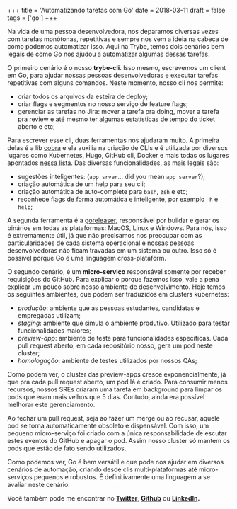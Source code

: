 +++
title = 'Automatizando tarefas com Go'
date = 2018-03-11
draft = false
tags = ['go']
+++

Na vida de uma pessoa desenvolvedora, nos deparamos diversas vezes com tarefas monótonas, repetitivas e sempre nos vem a ideia na cabeça de como podemos automatizar isso. Aqui na Trybe, temos dois cenários bem legais de como Go nos ajudou a automatizar algumas dessas tarefas.

O primeiro cenário é o nosso **trybe-cli**. Isso mesmo, escrevemos um client em Go, para ajudar nossas pessoas desenvolvedoras e executar tarefas repetitivas com alguns comandos. Neste momento, nosso cli nos permite:

- criar todos os arquivos da esteira de deploy;
- criar flags e segmentos no nosso serviço de feature flags;
- gerenciar as tarefas no Jira: mover a tarefa pra doing, mover a tarefa pra review e até mesmo ter algumas estatísticas de tempo do ticket aberto e etc;

Para escrever esse cli, duas ferramentas nos ajudaram muito. A primeira delas é a lib [cobra](https://github.com/spf13/cobra) e ela auxilia na criação de CLIs e é utilizada por diversos lugares como Kubernetes, Hugo, GitHub cli, Docker e mais todas os lugares apontados [nessa lista](https://github.com/spf13/cobra/blob/master/projects_using_cobra.md). Das diversas funcionalidades, as mais legais são:

- sugestões inteligentes: (`app srver`... did you mean `app server`?);
- criação automática de um help para seu cli;
- criação automática de auto-complete para `bash`, `zsh` e etc;
- reconhece flags de forma automática e inteligente, por exemplo `-h` e `--help`;

A segunda ferramenta é a [goreleaser](https://github.com/goreleaser/goreleaser), responsável por buildar e gerar os binários em todas as plataformas: MacOS, Linux e Windows. Para nós, isso é extremamente útil, já que não precisamos nos preocupar com as particularidades de cada sistema operacional e nossas pessoas desenvolvedoras não ficam travadas em um sistema ou outro. Isso só é possível porque Go é uma linguagem cross-plataform.

O segundo cenário, é um **micro-serviço** responsável somente por receber requisições do GitHub.  Para explicar o porque fazemos isso, vale a pena explicar um pouco sobre nosso ambiente de desenvolvimento. Hoje temos os seguintes ambientes, que podem ser traduzidos em clusters kubernetes:

- _produção_: ambiente que as pessoas estudantes, candidatas e empregadas utilizam;
- _staging_: ambiente que simula o ambiente produtivo. Utilizado para testar funcionalidades maiores;
- _preview-app_: ambiente de teste para funcionalidades especificas. Cada pull request aberto, em cada repositório nosso, gera um pod neste cluster;
- _homologação_: ambiente de testes utilizados por nossos QAs;

Como podem ver, o cluster das preview-apps cresce exponencialmente, já que pra cada pull request aberto, um pod lá é criado. Para consumir menos recursos, nossos SREs criaram uma tarefa em background para limpar os pods que eram mais velhos que 5 dias. Contudo, ainda era possível melhorar este gerenciamento.

Ao fechar um pull request, seja ao fazer um merge ou ao recusar, aquele pod se torna automaticamente obsoleto e dispensável. Com isso, um pequeno micro-serviço foi criado com a única responsabilidade de escutar estes eventos do GitHub e apagar o pod. Assim nosso cluster só mantem os pods que estão de fato sendo utilizados.

Como podemos ver, Go é bem versátil e que pode nos ajudar em diversos cenários de automação, criando desde clis multi-plataformas até micro-serviços pequenos e robustos. É definitivamente uma linguagem a se avaliar neste cenário.

Você também pode me encontrar no **[Twitter](https://twitter.com/mfbmina)**, **[Github](https://github.com/mfbmina)** ou **[LinkedIn](https://www.linkedin.com/in/mfbmina/).**
